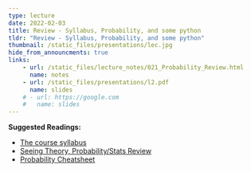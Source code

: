 ```yaml
---
type: lecture
date: 2022-02-03
title: Review - Syllabus, Probability, and some python
tldr: "Review - Syllabus, Probability, and some python"
thumbnail: /static_files/presentations/lec.jpg
hide_from_announcments: true
links: 
    - url: /static_files/lecture_notes/021_Probability_Review.html
      name: notes
    - url: /static_files/presentations/l2.pdf
      name: slides
    # - url: https://google.com
    #   name: slides
---
```

**Suggested Readings:** 
- [The course syllabus](./syllabus)
- [Seeing Theory, Probability/Stats Review](https://seeing-theory.brown.edu/probability-distributions/index.html)
- [Probability Cheatsheet](http://www.wzchen.com/probability-cheatsheet)


